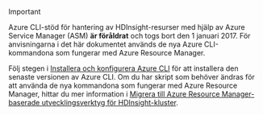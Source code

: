 > [!IMPORTANT]
> Azure CLI-stöd för hantering av HDInsight-resurser med hjälp av Azure Service Manager (ASM) **är föråldrat** och togs bort den 1 januari 2017. För anvisningarna i det här dokumentet används de nya Azure CLI-kommandona som fungerar med Azure Resource Manager.
> 
> Följ stegen i [Installera och konfigurera Azure CLI](../articles/xplat-cli-install.md) för att installera den senaste versionen av Azure CLI. Om du har skript som behöver ändras för att använda de nya kommandona som fungerar med Azure Resource Manager, hittar du mer information i [Migrera till Azure Resource Manager-baserade utvecklingsverktyg för HDInsight-kluster](../articles/hdinsight/hdinsight-hadoop-development-using-azure-resource-manager.md).
> 
> 

